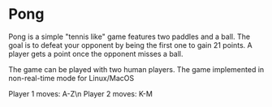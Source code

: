 # Pong

Pong is a simple "tennis like" game features two paddles and a ball. 
The goal is to defeat your opponent by being the first one to gain 21 points.
A player gets a point once the opponent misses a ball.

The game can be played with two human players.
The game implemented in non-real-time mode for Linux/MacOS

Player 1 moves: A-Z\n
Player 2 moves: K-M

